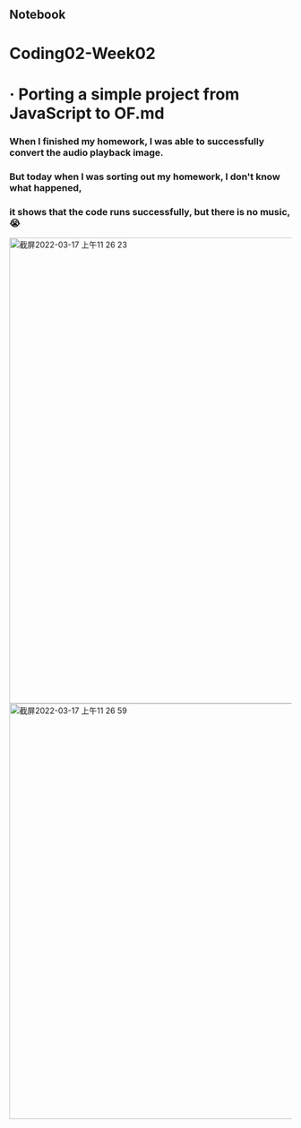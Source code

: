 ## Notebook
# Coding02-Week02
# · Porting a simple project from JavaScript to OF.md

### When I finished my homework, I was able to successfully convert the audio playback image.
### But today when I was sorting out my homework, I don't know what happened, 
### it shows that the code runs successfully, but there is no music, 😭
<img width="832" alt="截屏2022-03-17 上午11 26 23" src="https://user-images.githubusercontent.com/92034503/158799365-c8da599b-63aa-48aa-bdb4-f07efdbbab94.png">
<img width="742" alt="截屏2022-03-17 上午11 26 59" src="https://user-images.githubusercontent.com/92034503/158799367-e37facf9-b328-4d06-8b01-40489266388a.png">
